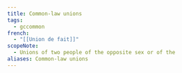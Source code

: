 ```yaml
---
title: Common-law unions
tags:
  - gccommon
french:
  - "[[Union de fait]]"
scopeNote:
  - Unions of two people of the opposite sex or of the
aliases: Common-law unions
---
```

